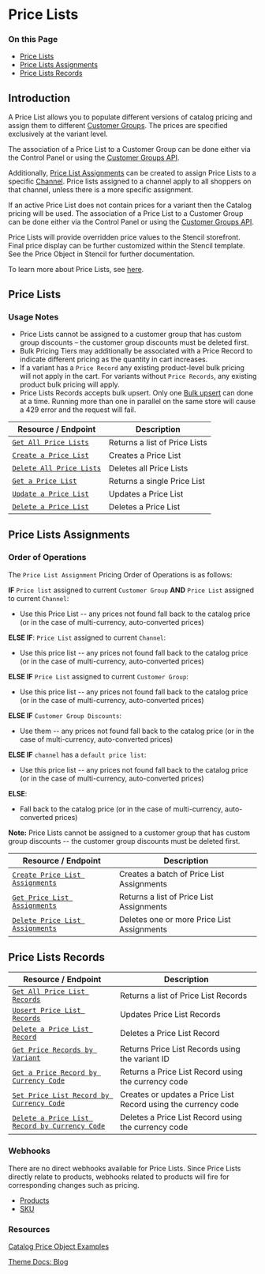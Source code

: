 # Price Lists

<div class="otp" id="no-index">

### On this Page	
- [Price Lists](#price-lists)
- [Price Lists Assignments](#price-lists-assignments)
- [Price Lists Records](#price-lists-records)

</div>

## Introduction

A Price List allows you to populate different versions of catalog pricing and assign them to different [Customer Groups](https://developer.bigcommerce.com/api-reference/customer-subscribers/customers-api). The prices are specified exclusively at the variant level.

The association of a Price List to a Customer Group can be done either via the Control Panel or using the [Customer Groups API](https://developer.bigcommerce.com/api-reference/customer-subscribers/customers-api).

Additionally, [Price List Assignments](https://developer.bigcommerce.com/api-reference/store-management/price-lists/price-lists-records/) can be created to assign Price Lists to a specific [Channel](https://developer.bigcommerce.com/api-reference/cart-checkout/channels-listings-api). Price lists assigned to a channel apply to all shoppers on that channel, unless there is a more specific assignment.

If an active Price List does not contain prices for a variant then the Catalog pricing will be used. The association of a Price List to a Customer Group can be done either via the Control Panel or using the [Customer Groups API](https://developer.bigcommerce.com/api-reference/customer-subscribers/customers-api).

Price Lists will provide overridden price values to the Stencil storefront. Final price display can be further customized within the Stencil template. See the Price Object in Stencil for further documentation.

To learn more about Price Lists, see [here](https://developer.bigcommerce.com/api-docs/catalog/price-list-overview).

## Price Lists

### Usage Notes
* Price Lists cannot be assigned to a customer group that has custom group discounts – the customer group discounts must be deleted first.
* Bulk Pricing Tiers may additionally be associated with a Price Record to indicate different pricing as the quantity in cart increases.
* If a variant has a `Price Record` any existing product-level bulk pricing will not apply in the cart. For variants without `Price Records`, any existing product bulk pricing will apply.
* Price Lists Records accepts bulk upsert. Only one [Bulk upsert](https://developer.bigcommerce.com/api-reference/catalog/pricelists-api/price-lists-records/setpricelistrecordcollection) can done at a time. Running more than one in parallel on the same store will cause a 429 error and the request will fail.

|Resource / Endpoint|Description|
|-|-|
|[`Get All Price Lists`](https://developer.bigcommerce.com/api-reference/store-management/price-lists/price-lists/getpricelistcollection)|Returns a list of Price Lists|
|[`Create a Price List`](https://developer.bigcommerce.com/api-reference/store-management/price-lists/price-lists/createpricelist)|Creates a Price List|
|[`Delete All Price Lists`](https://developer.bigcommerce.com/api-reference/store-management/price-lists/price-lists/deletepricelistsbyfilter)|Deletes all Price Lists|
|[`Get a Price List`](https://developer.bigcommerce.com/api-reference/store-management/price-lists/price-lists/getpricelist)|Returns a single Price List|
|[`Update a Price List`](https://developer.bigcommerce.com/api-reference/store-management/price-lists/price-lists/updatepricelist)|Updates a Price List|
|[`Delete a Price List`](https://developer.bigcommerce.com/api-reference/store-management/price-lists/price-lists/deletepricelist)|Deletes a Price List|

## Price Lists Assignments

### Order of Operations

The `Price List Assignment` Pricing Order of Operations is as follows:

**IF** `Price list` assigned to current `Customer Group` **AND** `Price List` assigned to current `Channel`:
* Use this Price List -- any prices not found fall back to the catalog price (or in the case of multi-currency, auto-converted prices)

**ELSE IF**: `Price List` assigned to current `Channel`:
* Use this price list -- any prices not found fall back to the catalog price (or in the case of multi-currency, auto-converted prices)

**ELSE IF** `Price List` assigned to current `Customer Group`:
* Use this price list -- any prices not found fall back to the catalog price (or in the case of multi-currency, auto-converted prices)

**ELSE IF** `Customer Group Discounts`:
* Use them -- any prices not found fall back to the catalog price (or in the case of multi-currency, auto-converted prices)

**ELSE IF** `channel` has a `default price list`:
* Use this price list -- any prices not found fall back to the catalog price (or in the case of multi-currency, auto-converted prices)

**ELSE**:
* Fall back to the catalog price (or in the case of multi-currency, auto-converted prices)

**Note:** Price Lists cannot be assigned to a customer group that has custom group discounts -- the customer group discounts must be deleted first.

|Resource / Endpoint|Description|
|-|-|
|[`Create Price List Assignments`](https://developer.bigcommerce.com/api-reference/store-management/price-lists/price-lists-assignments/createpricelistassignments)|Creates a batch of Price List Assignments|
|[`Get Price List Assignments`](https://developer.bigcommerce.com/api-reference/store-management/price-lists/price-lists-assignments/getlistofpricelistassignments)|Returns a list of Price List Assignments|
|[`Delete Price List Assignments`](https://developer.bigcommerce.com/api-reference/store-management/price-lists/price-lists-assignments/deletepricelistassignmentsbyfilter)|Deletes one or more Price List Assignments|

## Price Lists Records

|Resource / Endpoint|Description|
|-|-|
|[`Get All Price List Records`](https://developer.bigcommerce.com/api-reference/catalog/pricelists-api/price-lists-records/getpricelistrecordcollection)|Returns a list of Price List Records|
|[`Upsert Price List Records`](https://developer.bigcommerce.com/api-reference/catalog/pricelists-api/price-lists-records/setpricelistrecordcollection)|Updates Price List Records|
|[`Delete a Price List Record`](https://developer.bigcommerce.com/api-reference/catalog/pricelists-api/price-lists-records/deletepricelistrecordsbyfilter)|Deletes a Price List Record|
|[`Get Price Records by Variant`](https://developer.bigcommerce.com/api-reference/catalog/pricelists-api/price-lists-records/getpricelistrecordsbyvariantid)|Returns Price List Records using the variant ID|
|[`Get a Price Record by Currency Code`](https://developer.bigcommerce.com/api-reference/catalog/pricelists-api/price-lists-records/getpricelistrecord)|Returns a Price List Record using the currency code|
|[`Set Price List Record by Currency Code`](https://developer.bigcommerce.com/api-reference/catalog/pricelists-api/price-lists-records/setpricelistrecord)|Creates or updates a Price List Record using the currency code|
|[`Delete a Price List Record by Currency Code`](https://developer.bigcommerce.com/api-reference/catalog/pricelists-api/price-lists-records/deletepricelistrecord)|Deletes a Price List Record using the currency code|

### Webhooks
There are no direct webhooks available for Price Lists. Since Price Lists directly relate to products, webhooks related to products will fire for corresponding changes such as pricing.

* [Products](https://developer.bigcommerce.com/api-docs/getting-started/webhooks/webhook-events#webhook-events_products)
* [SKU](https://developer.bigcommerce.com/api-docs/getting-started/webhooks/webhook-events#webhook-events_sku)

### Resources

[Catalog Price Object Examples](https://developer.bigcommerce.com/stencil-docs/developing-further/catalog-price-object)

[Theme Docs: Blog](https://developer.bigcommerce.com/stencil-docs/reference-docs/other-objects-and-properties-overview#blog)